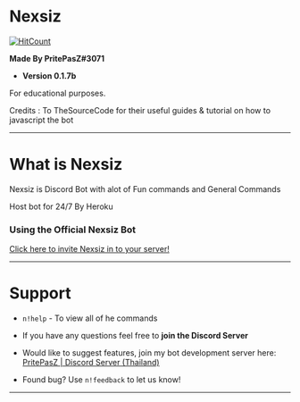 # Nexsiz

[![HitCount](http://hits.dwyl.com/PritePasZ/Nexsiz.svg)](http://hits.dwyl.com/PritePasZ/Nexsiz)

**Made By PritePasZ#3071**

* **Version 0.1.7b**

For educational purposes.

Credits : To TheSourceCode for their useful guides & tutorial on how to javascript the bot

---

# What is Nexsiz

Nexsiz is Discord Bot with alot of Fun commands and General Commands

Host bot for 24/7
By Heroku

### Using the Official Nexsiz Bot

[Click here to invite Nexsiz in to your server!](https://discordapp.com/api/oauth2/authorize?client_id=552076002101297153&permissions=8&scope=bot)

---

# Support
* `n!help` - To view all of he commands

* If you have any questions feel free to **join the Discord Server**

* Would like to suggest features, join my bot development server here:  [PritePasZ | Discord Server (Thailand)](https://discord.gg/P96Pr33)

* Found bug? Use `n!feedback` to let us know!

---
